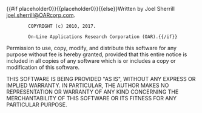 {{#if placeholder0}}{{placeholder0}}{{else}}Written by Joel Sherrill <joel.sherrill@OARcorp.com>. 

            COPYRIGHT (c) 2010, 2017. 

            On-Line Applications Research Corporation (OAR).{{/if}}

 Permission to use, copy, modify, and distribute this software for any purpose without fee is hereby granted, provided that this entire notice is included in all copies of any software which is or includes a copy or modification of this software.

 THIS SOFTWARE IS BEING PROVIDED &quot;AS IS&quot;, WITHOUT ANY EXPRESS OR IMPLIED WARRANTY. IN PARTICULAR, THE AUTHOR MAKES NO REPRESENTATION OR WARRANTY OF ANY KIND CONCERNING THE MERCHANTABILITY OF THIS SOFTWARE OR ITS FITNESS FOR ANY PARTICULAR PURPOSE.